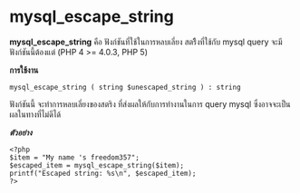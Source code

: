 mysql_escape_string
===================


 **mysql_escape_string** คือ ฟังก์ชันที่ใช้ในการหลบเลี่ยง สตริืงที่ใช้กับ mysql query จะมีฟังก์ชันนี้ต้องแต่ (PHP 4 >= 4.0.3, PHP 5)

 **การใช้งาน**

    mysql_escape_string ( string $unescaped_string ) : string



ฟังก์ชันนี้ จะทำการหลบเลี่ยงของสตริง ที่ส่งผลให้กับการทำงานในการ query mysql  ซึ่งอาจจะเป็นผลในทางที่ไม่ดีได้

***ตัวอย่าง*** 

    <?php
    $item = "My name 's freedom357";
    $escaped_item = mysql_escape_string($item);
    printf("Escaped string: %s\n", $escaped_item);
    ?>

